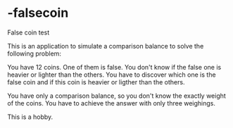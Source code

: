 -falsecoin
==========

False coin test

This is an application to simulate a comparison balance to solve the following problem:

You have 12 coins. One of them is false. You don't know if the false one is heavier or lighter than the others.
You have to discover which one is the false coin and if this coin is heavier or ligther than the others.

You have only a comparison balance, so you don't know the exactly weight of the coins.
You have to achieve the answer with only three weighings.




This is a hobby.
